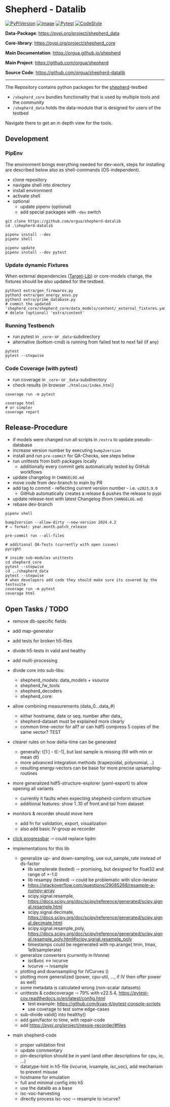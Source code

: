 # Shepherd - Datalib

[![PyPiVersion](https://img.shields.io/pypi/v/shepherd_data.svg)](https://pypi.org/project/shepherd_data)
[![image](https://img.shields.io/pypi/pyversions/shepherd_data.svg)](https://pypi.python.org/pypi/shepherd-data)
[![Pytest](https://github.com/orgua/shepherd-datalib/actions/workflows/py_unittest.yml/badge.svg)](https://github.com/orgua/shepherd-datalib/actions/workflows/py_unittest.yml)
[![CodeStyle](https://img.shields.io/endpoint?url=https://raw.githubusercontent.com/astral-sh/ruff/main/assets/badge/v2.json)](https://github.com/astral-sh/ruff)

**Data-Package**: <https://pypi.org/project/shepherd_data>

**Core-library**: <https://pypi.org/project/shepherd_core>

**Main Documentation**: <https://orgua.github.io/shepherd>

**Main Project**: <https://github.com/orgua/shepherd>

**Source Code**: <https://github.com/orgua/shepherd-datalib>

---

The Repository contains python packages for the [shepherd](https://github.com/orgua/shepherd)-testbed

- `/shepherd_core` bundles functionality that is used by multiple tools and the community
- `/shepherd_data` holds the data-module that is designed for users of the testbed

Navigate there to get an in depth view for the tools.

## Development

### PipEnv

The environment brings everything needed for dev-work, steps for installing are described below also as shell-commands (OS-independent).

- clone repository
- navigate shell into directory
- install environment
- activate shell
- optional
  - update pipenv (optional)
  - add special packages with `-dev` switch

```Shell
git clone https://github.com/orgua/shepherd-datalib
cd .\shepherd-datalib

pipenv install --dev
pipenv shell

pipenv update
pipenv install --dev pytest
```

### Update dynamic Fixtures

When external dependencies ([Target-Lib](https://github.com/orgua/shepherd-targets/)) or core-models change, the fixtures should be also updated for the testbed.

```shell
python3 extra/gen_firmwares.py
python3 extra/gen_energy_envs.py
python3 extra/prime_database.py
# commit the updated 'shepherd_core/shepherd_core/data_models/content/_external_fixtures.yaml'
# delete (optional) 'extra/content'
```

### Running Testbench

- run pytest in ``_core``- or ``_data``-subdirectory
- alternative (bottom-cmd) is running from failed test to next fail (if any)

```shell
pytest
pytest --stepwise
```

### Code Coverage (with pytest)

- run coverage in ``_core``- or ``_data``-subdirectory
- check results (in browser `./htmlcov/index.html`)

```shell
coverage run -m pytest

coverage html
# or simpler
coverage report
```

## Release-Procedure

- if models were changed run all scripts in `/extra` to update pseudo-database
- increase version number by executing ``bump2version``
- install and run ``pre-commit`` for QA-Checks, see steps below
- run unittests from both packages locally
  - additionally every commit gets automatically tested by GitHub workflows
- update changelog in ``CHANGELOG.md``
- move code from dev-branch to main by PR
- add tag to commit - reflecting current version number - i.e. ``v2023.9.0``
  - GitHub automatically creates a release & pushes the release to pypi
- update release-text with latest Changelog (from `CHANGELOG.md`)
- rebase dev-branch

```shell
pipenv shell

bump2version --allow-dirty --new-version 2024.4.2
# ⤷ format: year.month.patch_release

pre-commit run --all-files

# additional QA-Tests (currently with open issues)
pyright

# inside sub-modules unittests
cd shepherd_core
pytest --stepwise
cd ../shepherd_data
pytest --stepwise
# when developers add code they should make sure its covered by the testsuite
coverage run -m pytest
coverage html
```

## Open Tasks / TODO

- remove db-specific fields
- add map-generator
- add tests for broken h5-files
- divide h5-tests in valid and healthy
- add multi-processing
- divide core into sub-libs:
  - shepherd_models: data_models + vsource
  - shepherd_fw_tools
  - shepherd_decoders
  - shepherd_core:
- allow combining measurements (data_0...data_#)
  - either hostname, date or seq. number after data_
  - shepherd-dataset must be explained more clearly
  - common time-vector for all? or can hdf5 compress 5 copies of the same vector? TEST
- clearer rules on how delta-time can be generated
  - generally: t[1:] - t[:-1], but last sample is missing (fill with min or mean dt)
  - more advanced integration methods (trapezoidal, polynomial, ..)
  - resulting energy-vectors can be base for more precise upsampling-routines
- more generalized hdf5-structure-explorer (yaml-export) to allow opening all variants
  - currently it faults when expecting shepherd-conform structure
  - additional features: show 1..10 of front and tail from dataset
- monitors & recorder should move here
  - add fn for validation, export, visualization
  - also add basic IV-group as recorder

- [click progressbar](https://click.palletsprojects.com/en/8.1.x/api/#click.progressbar) ⇾ could replace tqdm
- implementations for this lib
  - generalize up- and down-sampling, use out_sample_rate instead of ds-factor
    - lib samplerate (tested) ⇾ promising, but designed for float32 and range of +-1.0
    - lib resampy (tested) ⇾ could be problematic with slice-iterator
    - https://stackoverflow.com/questions/29085268/resample-a-numpy-array
    - scipy.signal.resample, https://docs.scipy.org/doc/scipy/reference/generated/scipy.signal.resample.html
    - scipy.signal.decimate, https://docs.scipy.org/doc/scipy/reference/generated/scipy.signal.decimate.html
    - scipy.signal.resample_poly, https://docs.scipy.org/doc/scipy/reference/generated/scipy.signal.resample_poly.html#scipy.signal.resample_poly
    - timestamps could be regenerated with np.arange( tmin, tmax, 1e9/samplerate)
  - generalize converters (currently in IVonne)
    - isc&voc <-> ivcurve
    - ivcurve ⇾ ivsample
  - plotting and downsampling for IVCurves ()
  - plotting more generalized (power, cpu-util, ..., if IV then offer power as well)
  - some metadata is calculated wrong (non-scalar datasets)
  - unittests & codecoverage ⇾ 79% with v22.5.4, https://pytest-cov.readthedocs.io/en/latest/config.html
    - test example: https://github.com/kvas-it/pytest-console-scripts
    - use coverage to test some edge-cases
  - sub-divide valid() into healthy()
  - add gain/factor to time, with repair-code
  - add https://pypi.org/project/nessie-recorder/#files
- main shepherd-code
  - proper validation first
  - update commentary
  - pin-description should be in yaml (and other descriptions for cpu, io, ...)
  - datatype-hint in h5-file (ivcurve, ivsample, isc_voc), add mechanism to prevent misuse
  - hostname for emulation
  - full and minimal config into h5
  - use the datalib as a base
  - isc-voc-harvesting
  - directly process isc-voc ⇾ resample to ivcurve?

